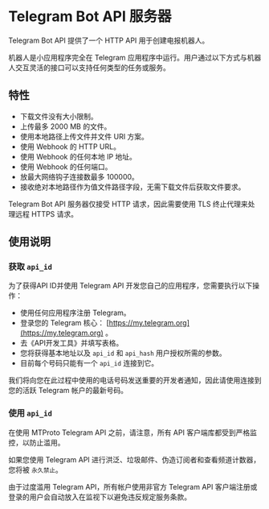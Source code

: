 # Telegram Bot API 服务器

Telegram Bot API 提供了一个 HTTP API 用于创建电报机器人。

机器人是小应用程序完全在 Telegram 应用程序中运行。用户通过以下方式与机器人交互灵活的接口可以支持任何类型的任务或服务。

## 特性

+ 下载文件没有大小限制。
+ 上传最多 2000 MB 的文件。
+ 使用本地路径上传文件并文件 URI 方案。
+ 使用 Webhook 的 HTTP URL。
+ 使用 Webhook 的任何本地 IP 地址。
+ 使用 Webhook 的任何端口。
+ 放最大网络钩子连接数最多 100000。
+ 接收绝对本地路径作为值文件路径字段，无需下载文件后获取文件要求。

Telegram Bot API 服务器仅接受 HTTP 请求，因此需要使用 TLS 终止代理来处理远程 HTTPS 请求。

## 使用说明

### 获取 `api_id`

为了获得API ID并使用 Telegram API 开发您自己的应用程序，您需要执行以下操作：

+ 使用任何应用程序注册 Telegram。
+ 登录您的 Telegram 核心： [https://my.telegram.org](https://my.telegram.org) 。
+ 去《API开发工具》并填写表格。
+ 您将获得基本地址以及 `api_id` 和 `api_hash` 用户授权所需的参数。
+ 目前每个号码只能有一个 `api_id` 连接到它。

我们将向您在此过程中使用的电话号码发送重要的开发者通知，因此请使用连接到您的活跃 Telegram 帐户的最新号码。

### 使用 `api_id`

在使用 MTProto Telegram API 之前，请注意，所有 API 客户端库都受到严格监控，以防止滥用。

如果您使用 Telegram API 进行洪泛、垃圾邮件、伪造订阅者和查看频道计数器，您将被 `永久禁止`。

由于过度滥用 Telegram API，所有帐户使用非官方 Telegram API 客户端注册或登录的用户会自动放入在监视下以避免违反规定服务条款。

